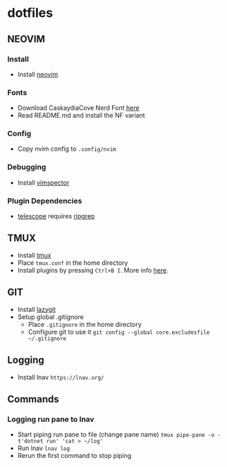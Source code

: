 # dotfiles

## NEOVIM

### Install
- Install [neovim](https://github.com/neovim/neovim/blob/master/INSTALL.md)

### Fonts
- Download CaskaydiaCove Nerd Font [here](https://github.com/ryanoasis/nerd-fonts)
- Read README.md and install the NF variant

### Config
- Copy nvim config to `.config/nvim`

### Debugging
- Install [vimspector](https://github.com/puremourning/vimspector)

### Plugin Dependencies
- [telescope](https://github.com/nvim-telescope/telescope.nvim) requires [ripgrep](https://github.com/BurntSushi/ripgrep)

## TMUX
- Install [tmux](https://github.com/tmux/tmux/wiki/Installing)
- Place `tmux.conf` in the home directory
- Install plugins by pressing `Ctrl+B I`. More info [here](https://github.com/tmux-plugins/tpm).

## GIT
- Install [lazygit](https://github.com/jesseduffield/lazygit)
- Setup global .gitignore
    - Place `.gitignore` in the home directory
    - Configure git to use it `git config --global core.excludesfile ~/.gitignore`

## Logging
- Install lnav `https://lnav.org/`

## Commands

### Logging run pane to lnav
- Start piping run pane to file (change pane name) `tmux pipe-pane -o -t'dotnet run' 'cat > ~/log'`
- Run lnav `lnav log`
- Rerun the first command to stop piping
